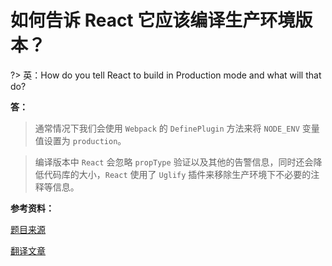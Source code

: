 # 如何告诉 React 它应该编译生产环境版本？

?> 英：How do you tell React to build in Production mode and what will that do?

**答：**

> 通常情况下我们会使用 `Webpack` 的 `DefinePlugin` 方法来将 `NODE_ENV` 变量值设置为 `production`。

> 编译版本中 `React` 会忽略 `propType` 验证以及其他的告警信息，同时还会降低代码库的大小，`React` 使用了 `Uglify` 插件来移除生产环境下不必要的注释等信息。

**参考资料：**

[题目来源](https://segmentfault.com/a/1190000008102870)

[翻译文章](https://tylermcginnis.com/react-interview-questions/)